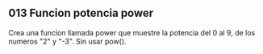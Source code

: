 ## 013 Funcion potencia power

Crea una funcion llamada power que muestre la potencia del 0 al 9, de los numeros "2" y "-3". Sin usar pow().
